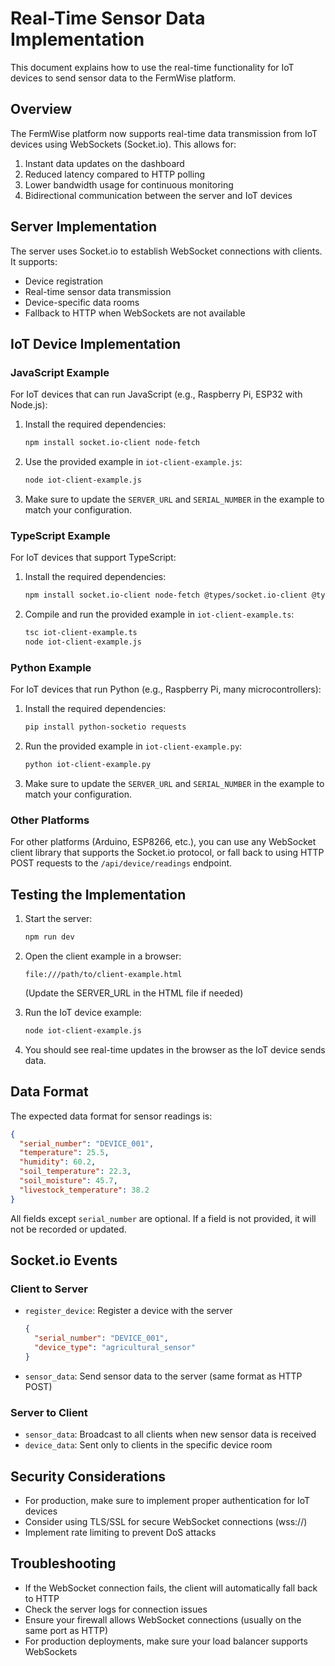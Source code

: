 # Real-Time Sensor Data Implementation

This document explains how to use the real-time functionality for IoT devices to send sensor data to the FermWise platform.

## Overview

The FermWise platform now supports real-time data transmission from IoT devices using WebSockets (Socket.io). This allows for:

1. Instant data updates on the dashboard
2. Reduced latency compared to HTTP polling
3. Lower bandwidth usage for continuous monitoring
4. Bidirectional communication between the server and IoT devices

## Server Implementation

The server uses Socket.io to establish WebSocket connections with clients. It supports:

- Device registration
- Real-time sensor data transmission
- Device-specific data rooms
- Fallback to HTTP when WebSockets are not available

## IoT Device Implementation

### JavaScript Example

For IoT devices that can run JavaScript (e.g., Raspberry Pi, ESP32 with Node.js):

1. Install the required dependencies:
   ```bash
   npm install socket.io-client node-fetch
   ```

2. Use the provided example in `iot-client-example.js`:
   ```bash
   node iot-client-example.js
   ```

3. Make sure to update the `SERVER_URL` and `SERIAL_NUMBER` in the example to match your configuration.

### TypeScript Example

For IoT devices that support TypeScript:

1. Install the required dependencies:
   ```bash
   npm install socket.io-client node-fetch @types/socket.io-client @types/node-fetch
   ```

2. Compile and run the provided example in `iot-client-example.ts`:
   ```bash
   tsc iot-client-example.ts
   node iot-client-example.js
   ```

### Python Example

For IoT devices that run Python (e.g., Raspberry Pi, many microcontrollers):

1. Install the required dependencies:
   ```bash
   pip install python-socketio requests
   ```

2. Run the provided example in `iot-client-example.py`:
   ```bash
   python iot-client-example.py
   ```

3. Make sure to update the `SERVER_URL` and `SERIAL_NUMBER` in the example to match your configuration.

### Other Platforms

For other platforms (Arduino, ESP8266, etc.), you can use any WebSocket client library that supports the Socket.io protocol, or fall back to using HTTP POST requests to the `/api/device/readings` endpoint.

## Testing the Implementation

1. Start the server:
   ```bash
   npm run dev
   ```

2. Open the client example in a browser:
   ```
   file:///path/to/client-example.html
   ```
   (Update the SERVER_URL in the HTML file if needed)

3. Run the IoT device example:
   ```bash
   node iot-client-example.js
   ```

4. You should see real-time updates in the browser as the IoT device sends data.

## Data Format

The expected data format for sensor readings is:

```json
{
  "serial_number": "DEVICE_001",
  "temperature": 25.5,
  "humidity": 60.2,
  "soil_temperature": 22.3,
  "soil_moisture": 45.7,
  "livestock_temperature": 38.2
}
```

All fields except `serial_number` are optional. If a field is not provided, it will not be recorded or updated.

## Socket.io Events

### Client to Server

- `register_device`: Register a device with the server
  ```json
  {
    "serial_number": "DEVICE_001",
    "device_type": "agricultural_sensor"
  }
  ```

- `sensor_data`: Send sensor data to the server (same format as HTTP POST)

### Server to Client

- `sensor_data`: Broadcast to all clients when new sensor data is received
- `device_data`: Sent only to clients in the specific device room

## Security Considerations

- For production, make sure to implement proper authentication for IoT devices
- Consider using TLS/SSL for secure WebSocket connections (wss://)
- Implement rate limiting to prevent DoS attacks

## Troubleshooting

- If the WebSocket connection fails, the client will automatically fall back to HTTP
- Check the server logs for connection issues
- Ensure your firewall allows WebSocket connections (usually on the same port as HTTP)
- For production deployments, make sure your load balancer supports WebSockets 